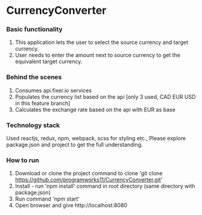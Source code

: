 # CurrencyConverter

### Basic functionality 

1) This application lets the user to select the source currency and target currency. 
2) User needs to enter the amount next to source currency to get the equivalent target currency.

### Behind the scenes

1) Consumes api.fixer.io services 
2) Populates the currency list based on the api [only 3 used, CAD EUR USD in this feature branch]
3) Calculates the exchange rate based on the api with EUR as base

### Technology stack 

Used reactjs, redux, npm, webpack, scss for styling etc., Please explore package.json and project to get the full understanding.  

### How to run

1) Download or clone the project
       command to clone
       'git clone https://github.com/programworks11/CurrencyConverter.git'     
2) Install - run 'npm install' command in root directory (same directory with package.json)
3) Run command 'npm start'
4) Open browser and give http://localhost:8080 
